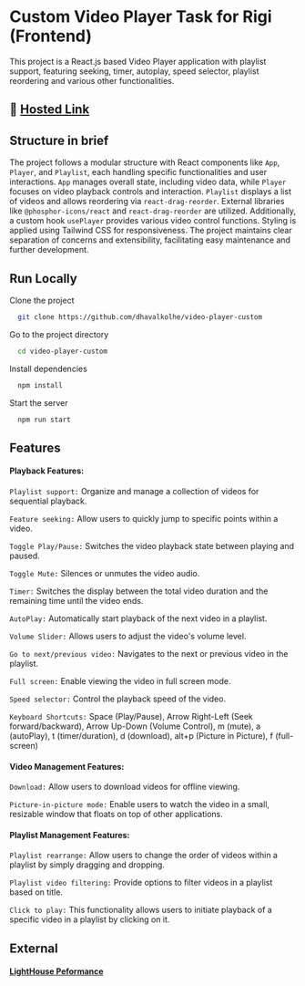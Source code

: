 # Custom Video Player Task for Rigi (Frontend)

This project is a React.js based Video Player application with playlist support, featuring seeking, timer, autoplay, speed selector, playlist reordering and various other functionalities.

## 🔗 [Hosted Link](https://video-player-custom-dhavalkolhe.vercel.app/)

## Structure in brief

The project follows a modular structure with React components like `App`, `Player`, and `Playlist`, each handling specific functionalities and user interactions. `App` manages overall state, including video data, while `Player` focuses on video playback controls and interaction. `Playlist` displays a list of videos and allows reordering via `react-drag-reorder`. External libraries like `@phosphor-icons/react` and `react-drag-reorder` are utilized. Additionally, a custom hook `usePlayer` provides various video control functions. Styling is applied using Tailwind CSS for responsiveness. The project maintains clear separation of concerns and extensibility, facilitating easy maintenance and further development.

## Run Locally

Clone the project

```bash
  git clone https://github.com/dhavalkolhe/video-player-custom
```

Go to the project directory

```bash
  cd video-player-custom
```

Install dependencies

```bash
  npm install
```

Start the server

```bash
  npm run start
```

## Features

#### Playback Features:

`Playlist support:` Organize and manage a collection of videos for sequential playback.

`Feature seeking:` Allow users to quickly jump to specific points within a video.

`Toggle Play/Pause:` Switches the video playback state between playing and paused.

`Toggle Mute:` Silences or unmutes the video audio.

`Timer:`
Switches the display between the total video duration and the remaining time until the video ends.

`AutoPlay:` Automatically start playback of the next video in a playlist.

`Volume Slider:` Allows users to adjust the video's volume level.

`Go to next/previous video:` Navigates to the next or previous video in the playlist.

`Full screen:` Enable viewing the video in full screen mode.

`Speed selector:` Control the playback speed of the video.

`Keyboard Shortcuts:` Space (Play/Pause), Arrow Right-Left (Seek forward/backward), Arrow Up-Down (Volume Control), m (mute), a (autoPlay), t (timer/duration), d (download), alt+p (Picture in Picture), f (full-screen)

#### Video Management Features:

`Download:` Allow users to download videos for offline viewing.

`Picture-in-picture mode:` Enable users to watch the video in a small, resizable window that floats on top of other applications.

#### Playlist Management Features:

`Playlist rearrange:` Allow users to change the order of videos within a playlist by simply dragging and dropping.

`Playlist video filtering:` Provide options to filter videos in a playlist based on title.

`Click to play:` This functionality allows users to initiate playback of a specific video in a playlist by clicking on it.

## External

#### [LightHouse Peformance](https://drive.google.com/file/d/1mMKy8skO3yNPqxOUjciptZE6HmIswUfN/view?usp=sharing)
